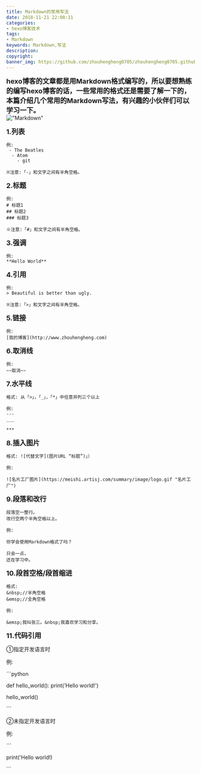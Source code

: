 ```yaml
---
title: Markdown的常用写法
date: 2018-11-21 22:08:11
categories:
- hexo博客技术
tags:
- Markdown
keywords: Markdown,写法
description:
copyright:
banner_img: https://github.com/zhouhengheng0705/zhouhengheng0705.github.io/blob/master/Markdown%E7%9A%84%E5%86%99%E6%B3%95/wallhaven-314029.png?raw=true
---
```

<font size="4"><strong>hexo博客的文章都是用Markdown格式编写的，所以要想熟练的编写hexo博客的话，一些常用的格式还是需要了解一下的，本篇介绍几个常用的Markdown写法，有兴趣的小伙伴们可以学习一下。</strong></font><br/>
!["Markdown"](https://github.com/zhouhengheng0705/zhouhengheng0705.github.io/blob/master/Markdown%E7%9A%84%E5%86%99%E6%B3%95/super_mario_history-wallpaper-960x600.jpg?raw=true)
<!--more-->

<font size="4"><strong>1.列表</strong></font>

```
例:
 - The Beatles
  - Atom
    - git

※注意:「-」和文字之间有半角空格。

```

<font size="4"><strong>2.标题</strong></font>

```
例:
# 标题1
## 标题2
### 标题3

※注意:「#」和文字之间有半角空格。
```

<font size="4"><strong>3.强调</strong></font>

```
例:
**Hello World**
```

<font size="4"><strong>4.引用</strong></font>

```
例:
> Beautiful is better than ugly.

※注意:「>」和文字之间有半角空格。
```

<font size="4"><strong>5.链接</strong></font>

```
例:
[我的博客](http://www.zhouhengheng.com)
```

<font size="4"><strong>6.取消线</strong></font>

```
例:
~~取消~~
```


<font size="4"><strong>7.水平线</strong></font>

```
格式: 从「>」，「_」，「*」中任意并列三个以上

例:
---
___

***
```

<font size="4"><strong>8.插入图片</strong></font>

```
格式: ![代替文字](图片URL “标题”)」）

例:

![名片工厂图片](https://meishi.artisj.com/summary/image/logo.gif "名片工厂")
```


<font size="4"><strong>9.段落和改行</strong></font>

```
段落空一整行。
改行空两个半角空格以上。

例:

你学会使用Markdown格式了吗？

只会一点，
还在学习中。

```

<font size="4"><strong>10.段首空格/段首缩进</strong></font>
```
格式:
&nbsp;//半角空格
&emsp;//全角空格

例:

&emsp;我叫张三。&nbsp;我喜欢学习和分享。

```

<font size="4"><strong>11.代码引用</strong></font>


①指定开发语言时

例:

\`\`\`python

def hello_world():
    print('Hello world!')

hello_world()

\`\`\`

②未指定开发语言时

例:

\`\`\`

print('Hello world!)

\`\`\`
